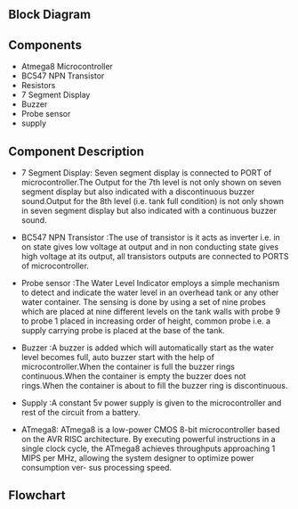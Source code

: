 ## Block Diagram




## Components

* Atmega8 Microcontroller
* BC547 NPN Transistor
* Resistors
* 7 Segment Display
* Buzzer
* Probe sensor
* supply


## Component Description 


* 7 Segment Display: Seven segment display is connected to PORT of microcontroller.The Output for the 7th level is not only shown on seven segment display but also indicated with a discontinuous buzzer sound.Output for the 8th level (i.e. tank full condition) is not only shown in seven segment display but also indicated with a continuous buzzer sound.


* BC547 NPN Transistor :The use of transistor is it acts as inverter i.e. in on state gives low voltage at output and in non conducting state gives high voltage at its output, all transistors outputs are connected to PORTS of microcontroller.

* Probe sensor :The Water Level Indicator employs a simple mechanism to detect and indicate the water level in an overhead tank or any other water container.
The sensing is done by using a set of nine probes which are placed at nine different levels on the tank walls with probe 9 to probe 1 placed in increasing order of height, common probe i.e. a supply carrying probe is placed at the base of the tank.

* Buzzer :A buzzer is added which will automatically start as the water level becomes full, auto buzzer start with the help of microcontroller.When the container is full the buzzer rings continuous.When the container is empty the buzzer does not rings.When the container is about to fill the buzzer ring is discontinuous.

* Supply :A constant 5v power supply is given to the microcontroller and rest of the circuit from a battery.

* ATmega8: ATmega8 is a low-power CMOS 8-bit microcontroller based on the AVR RISC architecture. By executing powerful instructions in a single clock cycle, the ATmega8 achieves throughputs approaching 1 MIPS per MHz, allowing the system designer to optimize power consumption ver- sus processing speed.




## Flowchart





